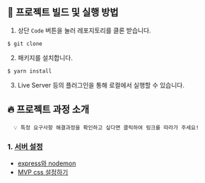 <h1 align="center"></h1>
<p align="center"><strong></strong><br/></p>

## 👀 프로젝트 빌드 및 실행 방법

1. 상단 `Code` 버튼을 눌러 레포지토리를 클론 받습니다.

```
$ git clone
```

2. 패키지를 설치합니다.

```
$ yarn install
```

3. Live Server 등의 플러그인을 통해 로컬에서 실행할 수 있습니다.

## 🔥 프로젝트 과정 소개

```shell
  💡 특정 요구사항 해결과정을 확인하고 싶다면 클릭하여 링크를 따라가 주세요!
```

### 1. [서버 설정](https://github.com/Jeong-jeong/Boom/blob/main/studyDoc.md#1-서버-설정)

- [express와 nodemon](https://github.com/Jeong-jeong/Boom/blob/main/studyDoc.md#express와-nodemon)
- [MVP css 설정하기](https://github.com/Jeong-jeong/Boom/blob/main/studyDoc.md#mvp-css-로-기본-css를-예쁘게-꾸며주기)

